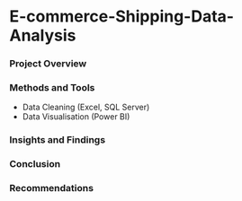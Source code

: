 # E-commerce-Shipping-Data-Analysis

### Project Overview

### Methods and Tools
* Data Cleaning (Excel, SQL Server)
* Data Visualisation (Power BI)

### Insights and Findings

### Conclusion

### Recommendations
